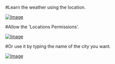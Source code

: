 #Learn the weather using the location.

[![Image](https://i.hizliresim.com/llgdyau.png)](https://hizliresim.com/llgdyau)

#Allow the 'Locations Permissions'.

[![Image](https://i.hizliresim.com/98qjbe1.png)](https://hizliresim.com/98qjbe1)

#Or use it by typing the name of the city you want.

[![Image](https://i.hizliresim.com/fxsqeql.jpg)](https://hizliresim.com/fxsqeql)
